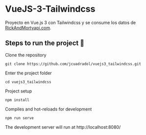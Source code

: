 # VueJS-3-Tailwindcss

Proyecto en Vue.js 3 con Tailwindcss y se consume los datos de [RickAndMortyapi.com](https://rickandmortyapi.com/graphql). 

## Steps to run the project 🚀

Clone the repository
```
git clone https://github.com/jcuadradol/vuejs3_tailwindcss.git
```

Enter the project folder
```
cd vuejs3_tailwindcss
```

Project setup
```
npm install
```

Compiles and hot-reloads for development
```
npm run serve
```

The development server will run at http://localhost:8080/
